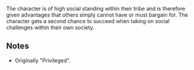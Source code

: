 The character is of high social standing within their tribe and is therefore given advantages that others simply cannot have or must bargain for. The character gets a second chance to succeed when taking on social challenges within their own society.
## Notes
* Originally "Privileged".